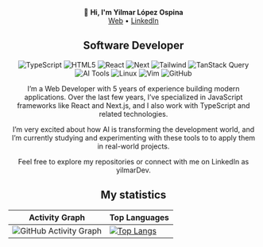 <p align="center">
  👋 <b>Hi, I'm Yilmar López Ospina</b><br>
  <a href="https://yilmar.dev">Web</a> • 
  <a href="https://www.linkedin.com/in/yilmardev/">LinkedIn</a>
</p>

<h2 align="center">Software Developer</h2>

<div align="center">
  
![TypeScript](https://img.shields.io/badge/typescript-%23007ACC.svg?style=for-the-badge&logo=typescript&logoColor=white)
![HTML5](https://img.shields.io/badge/html5-%23E34F26.svg?style=for-the-badge&logo=html5&logoColor=white)
![React](https://img.shields.io/badge/react-%2320232a.svg?style=for-the-badge&logo=react&logoColor=%2361DAFB)
![Next](https://img.shields.io/badge/Next.js-000000?style=for-the-badge&logo=nextdotjs&logoColor=white)
![Tailwind](https://img.shields.io/badge/Tailwind_CSS-38B2AC?style=for-the-badge&logo=tailwindcss&logoColor=white)
![TanStack Query](https://img.shields.io/badge/TanStack%20Query-FF4154?style=for-the-badge&logo=reactquery&logoColor=white)
![AI Tools](https://img.shields.io/badge/AI%20Tools-000000?style=for-the-badge&logo=githubcopilot&logoColor=white)
![Linux](https://img.shields.io/badge/Linux-000000?style=for-the-badge&logo=linux&logoColor=white)
![Vim](https://img.shields.io/badge/Vim-019733?style=for-the-badge&logo=vim&logoColor=white)
![GitHub](https://img.shields.io/badge/github-%23121011.svg?style=for-the-badge&logo=github&logoColor=white)

</div>

<p align="center">
I’m a Web Developer with 5 years of experience building modern applications. Over the last few years, I’ve specialized in JavaScript frameworks like React and Next.js, and I also work with TypeScript and related technologies.
</p>

<p align="center">
I’m very excited about how AI is transforming the development world, and I’m currently studying and experimenting with these tools to to apply them in real-world projects.</p>

<p align="center">
  Feel free to explore my repositories or connect with me on LinkedIn as yilmarDev.
</p>
<p></p>

<h2 align="center">My statistics</h2>

| Activity Graph                                                                                                       | Top Languages                                                                                                                                            |
| -------------------------------------------------------------------------------------------------------------------- | -------------------------------------------------------------------------------------------------------------------------------------------------------- |
| ![GitHub Activity Graph](https://github-readme-activity-graph.vercel.app/graph?username=yilmarDev&theme=tokyo-night) | [![Top Langs](https://github-readme-stats.vercel.app/api/top-langs/?username=yilmarDev&theme=merko)](https://github.com/anuraghazra/github-readme-stats) |

